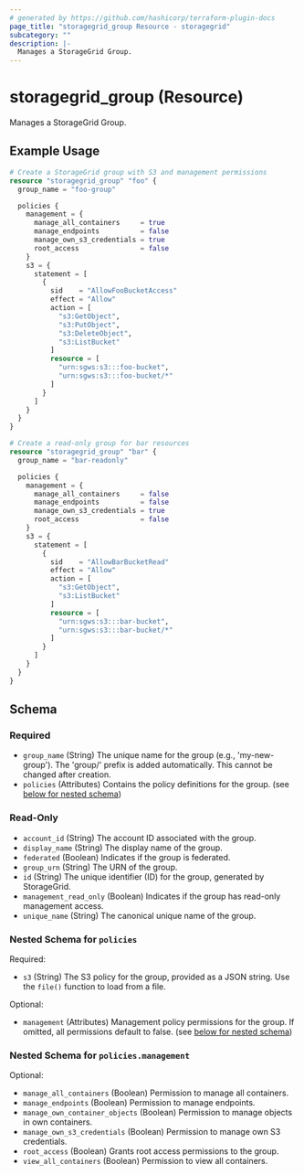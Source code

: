 ```yaml
---
# generated by https://github.com/hashicorp/terraform-plugin-docs
page_title: "storagegrid_group Resource - storagegrid"
subcategory: ""
description: |-
  Manages a StorageGrid Group.
---
```


# storagegrid_group (Resource)

Manages a StorageGrid Group.

## Example Usage

```terraform
# Create a StorageGrid group with S3 and management permissions
resource "storagegrid_group" "foo" {
  group_name = "foo-group"

  policies {
    management = {
      manage_all_containers     = true
      manage_endpoints          = false
      manage_own_s3_credentials = true
      root_access               = false
    }
    s3 = {
      statement = [
        {
          sid    = "AllowFooBucketAccess"
          effect = "Allow"
          action = [
            "s3:GetObject",
            "s3:PutObject",
            "s3:DeleteObject",
            "s3:ListBucket"
          ]
          resource = [
            "urn:sgws:s3:::foo-bucket",
            "urn:sgws:s3:::foo-bucket/*"
          ]
        }
      ]
    }
  }
}

# Create a read-only group for bar resources
resource "storagegrid_group" "bar" {
  group_name = "bar-readonly"

  policies {
    management = {
      manage_all_containers     = false
      manage_endpoints          = false
      manage_own_s3_credentials = true
      root_access               = false
    }
    s3 = {
      statement = [
        {
          sid    = "AllowBarBucketRead"
          effect = "Allow"
          action = [
            "s3:GetObject",
            "s3:ListBucket"
          ]
          resource = [
            "urn:sgws:s3:::bar-bucket",
            "urn:sgws:s3:::bar-bucket/*"
          ]
        }
      ]
    }
  }
}
```

<!-- schema generated by tfplugindocs -->
## Schema

### Required

- `group_name` (String) The unique name for the group (e.g., 'my-new-group'). The 'group/' prefix is added automatically. This cannot be changed after creation.
- `policies` (Attributes) Contains the policy definitions for the group. (see [below for nested schema](#nestedatt--policies))

### Read-Only

- `account_id` (String) The account ID associated with the group.
- `display_name` (String) The display name of the group.
- `federated` (Boolean) Indicates if the group is federated.
- `group_urn` (String) The URN of the group.
- `id` (String) The unique identifier (ID) for the group, generated by StorageGrid.
- `management_read_only` (Boolean) Indicates if the group has read-only management access.
- `unique_name` (String) The canonical unique name of the group.

<a id="nestedatt--policies"></a>
### Nested Schema for `policies`

Required:

- `s3` (String) The S3 policy for the group, provided as a JSON string. Use the `file()` function to load from a file.

Optional:

- `management` (Attributes) Management policy permissions for the group. If omitted, all permissions default to false. (see [below for nested schema](#nestedatt--policies--management))

<a id="nestedatt--policies--management"></a>
### Nested Schema for `policies.management`

Optional:

- `manage_all_containers` (Boolean) Permission to manage all containers.
- `manage_endpoints` (Boolean) Permission to manage endpoints.
- `manage_own_container_objects` (Boolean) Permission to manage objects in own containers.
- `manage_own_s3_credentials` (Boolean) Permission to manage own S3 credentials.
- `root_access` (Boolean) Grants root access permissions to the group.
- `view_all_containers` (Boolean) Permission to view all containers.
